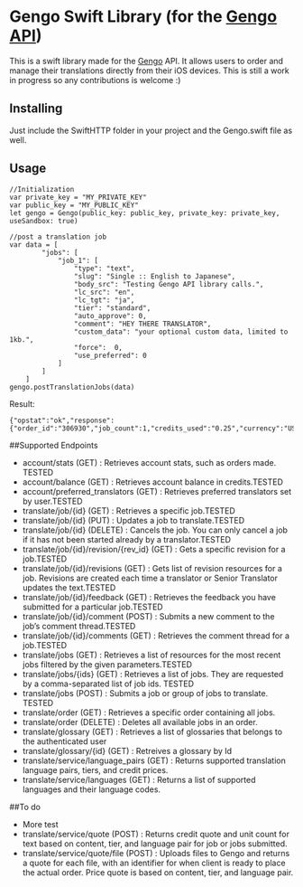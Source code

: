 Gengo Swift Library (for the [Gengo API](http://gengo.com/api/))
================================================================================================================================

This is a swift library made for the [Gengo](http://www.gengo.com) API. It allows users to order and manage their translations directly from their iOS devices. This is still a work in progress so any contributions is welcome :) 

## Installing

Just include the SwiftHTTP folder in your project and the Gengo.swift file as well.

## Usage

    //Initialization
    var private_key = "MY_PRIVATE_KEY"
    var public_key = "MY_PUBLIC_KEY"
    let gengo = Gengo(public_key: public_key, private_key: private_key, useSandbox: true)
    
    //post a translation job
    var data = [
            "jobs": [
                "job_1": [
                    "type": "text",
                    "slug": "Single :: English to Japanese",
                    "body_src": "Testing Gengo API library calls.",
                    "lc_src": "en",
                    "lc_tgt": "ja",
                    "tier": "standard",
                    "auto_approve": 0,
                    "comment": "HEY THERE TRANSLATOR",
                    "custom_data": "your optional custom data, limited to 1kb.",
                    "force":  0,
                    "use_preferred": 0
                ]
            ]
        ]
    gengo.postTranslationJobs(data)


Result:

    {"opstat":"ok","response":{"order_id":"306930","job_count":1,"credits_used":"0.25","currency":"USD"}}

##Supported Endpoints

- account/stats (GET) : Retrieves account stats, such as orders made. TESTED
- account/balance (GET) : Retrieves account balance in credits.TESTED
- account/preferred_translators (GET) : Retrieves preferred translators set by user.TESTED
- translate/job/{id} (GET) : Retrieves a specific job.TESTED
- translate/job/{id} (PUT) : Updates a job to translate.TESTED
- translate/job/{id} (DELETE) : Cancels the job. You can only cancel a job if it has not been started already by a translator.TESTED
- translate/job/{id}/revision/{rev_id} (GET) : Gets a specific revision for a job.TESTED
- translate/job/{id}/revisions (GET) : Gets list of revision resources for a job. Revisions are created each time a translator or Senior Translator updates the text.TESTED
- translate/job/{id}/feedback (GET) : Retrieves the feedback you have submitted for a particular job.TESTED
- translate/job/{id}/comment (POST) : Submits a new comment to the job’s comment thread.TESTED
- translate/job/{id}/comments (GET) : Retrieves the comment thread for a job.TESTED
- translate/jobs (GET) : Retrieves a list of resources for the most recent jobs filtered by the given parameters.TESTED
- translate/jobs/{ids} (GET) : Retrieves a list of jobs. They are requested by a comma-separated list of job ids. TESTED
- translate/jobs (POST) : Submits a job or group of jobs to translate. TESTED
- translate/order (GET) : Retrieves a specific order containing all jobs.
- translate/order (DELETE) : Deletes all available jobs in an order.
- translate/glossary (GET) : Retrieves a list of glossaries that belongs to the authenticated user
- translate/glossary/{id} (GET) : Retreives a glossary by Id
- translate/service/language_pairs (GET) : Returns supported translation language pairs, tiers, and credit prices.
- translate/service/languages (GET) : Returns a list of supported languages and their language codes.

##To do
- More test
- translate/service/quote (POST) : Returns credit quote and unit count for text based on content, tier, and language pair for job or jobs submitted.
- translate/service/quote/file (POST) : Uploads files to Gengo and returns a quote for each file, with an identifier for when client is ready to place the actual order. Price quote is based on content, tier, and language pair.
